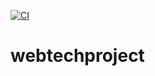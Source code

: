 [![CI](https://github.com/minngt/webtechproject/actions/workflows/tests.yml/badge.svg)](https://github.com/minngt/webtechproject/actions/workflows/tests.yml)

# webtechproject